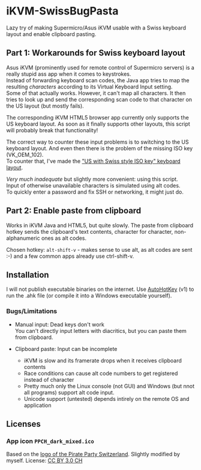# iKVM-SwissBugPasta

Lazy try of making Supermicro/Asus iKVM usable with a Swiss keyboard layout and enable clipboard pasting.

## Part 1: Workarounds for Swiss keyboard layout

Asus iKVM (prominently used for remote control of Supermicro servers) is a really stupid ass app when it comes to keystrokes.  
Instead of forwarding keyboard scan codes, the Java app tries to map the resulting *characters* according to its Virtual Keyboard Input setting.  
Some of that actually works. However, it can't map all characters. It then tries to look up and send the corresponding scan code to that character on the US layout (but mostly fails).  
  
The corresponding iKVM HTML5 browser app currently only supports the US keyboard layout. As soon as it finally supports other layouts, this script will probably break that functionality!  
  
The correct way to counter these input problems is to switching to the US keyboard layout. And even then there is the problem of the missing ISO key (VK_OEM_102).  
To counter that, I've made the ["US with Swiss style ISO key" keyboard layout](https://github.com/Tabiskabis/us-iso-layout).  
  
*Very much inadequate* but slightly more convenient: using this script.  
Input of otherwise unavailable characters is simulated using alt codes.  
To quickly enter a password and fix SSH or networking, it might just do.  

## Part 2: Enable paste from clipboard

Works in iKVM Java and HTML5, but quite slowly.
The paste from clipboard hotkey sends the clipboard's text contents, character for character, non-alphanumeric ones as alt codes.  
  
Chosen hotkey: `alt-shift-v` - makes sense to use alt, as alt codes are sent :-) and a few common apps already use ctrl-shift-v.

## Installation

I will not publish executable binaries on the internet. Use [AutoHotKey](https://www.autohotkey.com/) (v1) to run the .ahk file (or compile it into a Windows executable yourself).  

### Bugs/Limitations

 - Manual input: Dead keys don't work  
   You can't directly input letters with diacritics, but you can paste them from clipboard.
   
 - Clipboard paste: Input can be incomplete
   - iKVM is slow and its framerate drops when it receives clipboard contents
   - Race conditions can cause alt code numbers to get registered instead of character
   - Pretty much only the Linux console (not GUI) and Windows (but nnot all programs) support alt code input.
   - Unicode support (untested) depends intirely on the remote OS and application

## Licenses

### App icon `PPCH_dark_mixed.ico`
Based on the [logo of the Pirate Party Switzerland](https://www.piratenpartei.ch/logos-und-fotos/). Slightly modified by myself.
License: [CC BY 3.0 CH](https://creativecommons.org/licenses/by/3.0/ch/)
